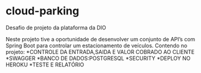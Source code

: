 # cloud-parking
Desafio de projeto da plataforma da DIO 

Neste projeto tive a oportunidade de desenvolver um conjunto de API’s com Spring Boot para controlar um estacionamento de veículos. 
Contendo no projeto:
*CONTROLE DA ENTRADA,SAIDA E VALOR COBRADO AO CLIENTE
*SWAGGER
*BANCO DE DADOS:POSTGRESQL
*SECURITY
*DEPLOY NO HEROKU
*TESTE E RELATÓRIO


